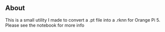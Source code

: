 ## About

This is a small utility I made to convert a .pt file into a .rknn for Orange Pi 5. 
Please see the notebook for more info